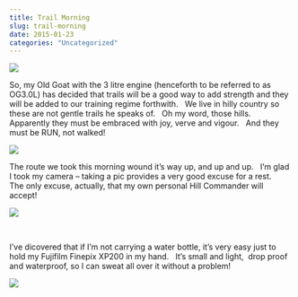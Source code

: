 ```yaml
---
title: Trail Morning
slug: trail-morning
date: 2015-01-23
categories: "Uncategorized"
---
```


<p><img src="http://res.cloudinary.com/dy6grlu8z/image/upload/v1558842122/gdhvdnseguzbv1ujwhpq.jpg"/></p>
<p>So, my Old Goat with the 3 litre engine (henceforth to be referred to as OG3.0L) has decided that trails will be a good way to add strength and they will be added to our training regime forthwith.   We live in hilly country so these are not gentle trails he speaks of.   Oh my word, those hills.   Apparently they must be embraced with joy, verve and vigour.   And they must be RUN, not walked!</p>
<p><img src="http://res.cloudinary.com/dy6grlu8z/image/upload/v1558842123/ugzopz1qcda5vpgrzkuv.jpg"/></p>
<p>The route we took this morning wound it’s way up, and up and up.   I’m glad I took my camera – taking a pic provides a very good excuse for a rest.   The only excuse, actually, that my own personal Hill Commander will accept!</p>
<p><img src="http://res.cloudinary.com/dy6grlu8z/image/upload/v1558842124/o5xg5uvougttpl6znwik.jpg"/></p>
<p> </p>
<p>I’ve dicovered that if I’m not carrying a water bottle, it’s very easy just to hold my Fujifilm Finepix XP200 in my hand.   It’s small and light,  drop proof and waterproof, so I can sweat all over it without a problem!</p>
<p><img src="http://res.cloudinary.com/dy6grlu8z/image/upload/v1558842125/qqp3dpfz19fsjhqfpt7m.jpg"/></p>
<p> </p>


